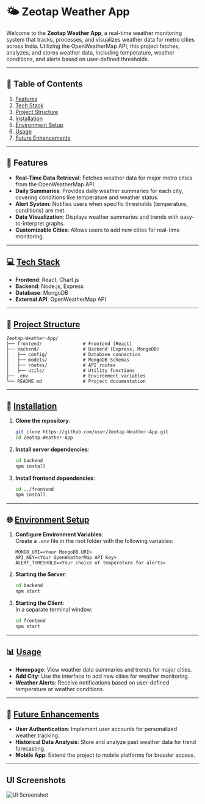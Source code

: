 # 🌤️ Zeotap Weather App

Welcome to the **Zeotap Weather App**, a real-time weather monitoring system that tracks, processes, and visualizes weather data for metro cities across India. Utilizing the OpenWeatherMap API, this project fetches, analyzes, and stores weather data, including temperature, weather conditions, and alerts based on user-defined thresholds.

---

## 📜 Table of Contents

1. [Features](#features)
2. [Tech Stack](#tech-stack)
3. [Project Structure](#project-structure)
4. [Installation](#installation)
5. [Environment Setup](#environment-setup)
6. [Usage](#usage)
7. [Future Enhancements](#future-enhancements)

---

## 📘 Features

- **Real-Time Data Retrieval**: Fetches weather data for major metro cities from the OpenWeatherMap API.
- **Daily Summaries**: Provides daily weather summaries for each city, covering conditions like temperature and weather status.
- **Alert System**: Notifies users when specific thresholds (temperature, conditions) are met.
- **Data Visualization**: Displays weather summaries and trends with easy-to-interpret graphs.
- **Customizable Cities**: Allows users to add new cities for real-time monitoring.

---

## 💻 [Tech Stack](#tech-stack)

- **Frontend**: React, Chart.js
- **Backend**: Node.js, Express
- **Database**: MongoDB
- **External API**: OpenWeatherMap API

---

## 📁 [Project Structure](#project-structure)

```plaintext
Zeotap-Weather-App/
├── frontend/               # Frontend (React)
├── backend/                # Backend (Express, MongoDB)
│   ├── config/             # Database connection
│   ├── models/             # MongoDB Schemas
│   ├── routes/             # API routes
│   ├── utils/              # Utility functions
├── .env                    # Environment variables
└── README.md               # Project documentation
```

---
## 🚀 [Installation](#installation)

1. **Clone the repository**:
    ```bash
    git clone https://github.com/user/Zeotap-Weather-App.git
    cd Zeotap-Weather-App
    ```

2. **Install server dependencies**:
    ```bash
    cd backend
    npm install
    ```

3. **Install frontend dependencies**:
    ```bash
    cd ../frontend
    npm install
    ```

---

## 🌐 [Environment Setup](#environment-setup)

1. **Configure Environment Variables**:  
   Create a `.env` file in the root folder with the following variables:
    ```plaintext
    MONGO_URI=<Your MongoDB URI>
    API_KEY=<Your OpenWeatherMap API Key>
    ALERT_THRESHOLD=<Your choice of temperature for alerts>
    ```

2. **Starting the Server**:
    ```bash
    cd backend
    npm start
    ```

3. **Starting the Client**:  
   In a separate terminal window:
    ```bash
    cd frontend
    npm start
    ```

---

## 📊 [Usage](#usage)

- **Homepage**: View weather data summaries and trends for major cities.
- **Add City**: Use the interface to add new cities for weather monitoring.
- **Weather Alerts**: Receive notifications based on user-defined temperature or weather conditions.

---

## 🔮 [Future Enhancements](#future-enhancements)

- **User Authentication**: Implement user accounts for personalized weather tracking.
- **Historical Data Analysis**: Store and analyze past weather data for trend forecasting.
- **Mobile App**: Extend the project to mobile platforms for broader access.

---

## UI Screenshots

![UI Screenshot](https://github.com/user-attachments/assets/d8a259fb-69b4-488f-9d2d-4671f2b17d03)
